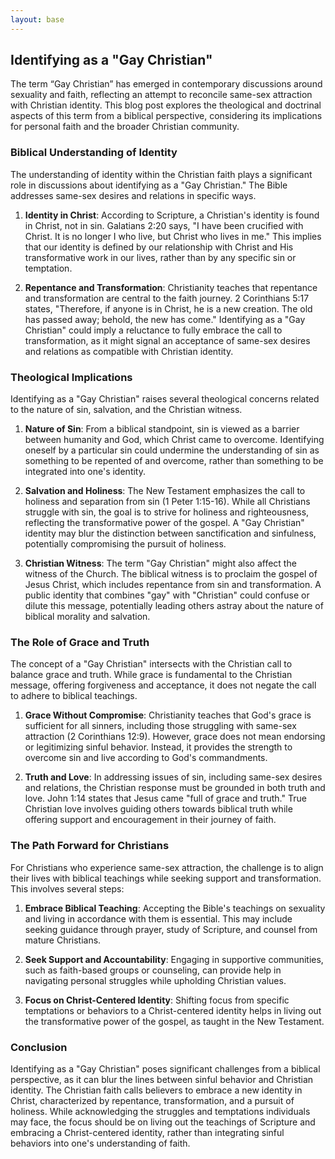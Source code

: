 ```yaml
---
layout: base
---
```


## Identifying as a "Gay Christian"

The term “Gay Christian” has emerged in contemporary discussions around sexuality and faith, reflecting an attempt to reconcile same-sex attraction with Christian identity. This blog post explores the theological and doctrinal aspects of this term from a biblical perspective, considering its implications for personal faith and the broader Christian community.

### **Biblical Understanding of Identity**

The understanding of identity within the Christian faith plays a significant role in discussions about identifying as a "Gay Christian." The Bible addresses same-sex desires and relations in specific ways.

1. **Identity in Christ**: According to Scripture, a Christian's identity is found in Christ, not in sin. Galatians 2:20 says, "I have been crucified with Christ. It is no longer I who live, but Christ who lives in me." This implies that our identity is defined by our relationship with Christ and His transformative work in our lives, rather than by any specific sin or temptation.

2. **Repentance and Transformation**: Christianity teaches that repentance and transformation are central to the faith journey. 2 Corinthians 5:17 states, "Therefore, if anyone is in Christ, he is a new creation. The old has passed away; behold, the new has come." Identifying as a "Gay Christian" could imply a reluctance to fully embrace the call to transformation, as it might signal an acceptance of same-sex desires and relations as compatible with Christian identity.

### **Theological Implications**

Identifying as a "Gay Christian" raises several theological concerns related to the nature of sin, salvation, and the Christian witness.

1. **Nature of Sin**: From a biblical standpoint, sin is viewed as a barrier between humanity and God, which Christ came to overcome. Identifying oneself by a particular sin could undermine the understanding of sin as something to be repented of and overcome, rather than something to be integrated into one's identity.

2. **Salvation and Holiness**: The New Testament emphasizes the call to holiness and separation from sin (1 Peter 1:15-16). While all Christians struggle with sin, the goal is to strive for holiness and righteousness, reflecting the transformative power of the gospel. A "Gay Christian" identity may blur the distinction between sanctification and sinfulness, potentially compromising the pursuit of holiness.

3. **Christian Witness**: The term "Gay Christian" might also affect the witness of the Church. The biblical witness is to proclaim the gospel of Jesus Christ, which includes repentance from sin and transformation. A public identity that combines "gay" with "Christian" could confuse or dilute this message, potentially leading others astray about the nature of biblical morality and salvation.

### **The Role of Grace and Truth**

The concept of a "Gay Christian" intersects with the Christian call to balance grace and truth. While grace is fundamental to the Christian message, offering forgiveness and acceptance, it does not negate the call to adhere to biblical teachings.

1. **Grace Without Compromise**: Christianity teaches that God's grace is sufficient for all sinners, including those struggling with same-sex attraction (2 Corinthians 12:9). However, grace does not mean endorsing or legitimizing sinful behavior. Instead, it provides the strength to overcome sin and live according to God's commandments.

2. **Truth and Love**: In addressing issues of sin, including same-sex desires and relations, the Christian response must be grounded in both truth and love. John 1:14 states that Jesus came "full of grace and truth." True Christian love involves guiding others towards biblical truth while offering support and encouragement in their journey of faith.

### **The Path Forward for Christians**

For Christians who experience same-sex attraction, the challenge is to align their lives with biblical teachings while seeking support and transformation. This involves several steps:

1. **Embrace Biblical Teaching**: Accepting the Bible's teachings on sexuality and living in accordance with them is essential. This may include seeking guidance through prayer, study of Scripture, and counsel from mature Christians.

2. **Seek Support and Accountability**: Engaging in supportive communities, such as faith-based groups or counseling, can provide help in navigating personal struggles while upholding Christian values.

3. **Focus on Christ-Centered Identity**: Shifting focus from specific temptations or behaviors to a Christ-centered identity helps in living out the transformative power of the gospel, as taught in the New Testament.

### **Conclusion**

Identifying as a "Gay Christian" poses significant challenges from a biblical perspective, as it can blur the lines between sinful behavior and Christian identity. The Christian faith calls believers to embrace a new identity in Christ, characterized by repentance, transformation, and a pursuit of holiness. While acknowledging the struggles and temptations individuals may face, the focus should be on living out the teachings of Scripture and embracing a Christ-centered identity, rather than integrating sinful behaviors into one's understanding of faith.
